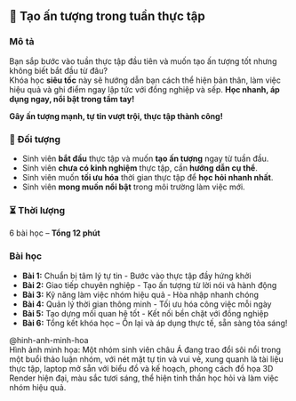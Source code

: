 ## 📌 Tạo ấn tượng trong tuần thực tập  

### Mô tả  
Bạn sắp bước vào tuần thực tập đầu tiên và muốn tạo ấn tượng tốt nhưng không biết bắt đầu từ đâu?  
Khóa học **siêu tốc** này sẽ hướng dẫn bạn cách thể hiện bản thân, làm việc hiệu quả và ghi điểm ngay lập tức với đồng nghiệp và sếp. **Học nhanh, áp dụng ngay, nổi bật trong tầm tay!**  

**Gây ấn tượng mạnh, tự tin vượt trội, thực tập thành công!**  

### 🎯 Đối tượng  
- Sinh viên **bắt đầu** thực tập và muốn **tạo ấn tượng** ngay từ tuần đầu.  
- Sinh viên **chưa có kinh nghiệm** thực tập, cần **hướng dẫn cụ thể**.  
- Sinh viên muốn **tối ưu hóa** thời gian thực tập để **học hỏi nhanh nhất**.  
- Sinh viên **mong muốn nổi bật** trong môi trường làm việc mới.  

### ⏳ Thời lượng  
6 bài học – **Tổng 12 phút**  

### Bài học  
- **Bài 1:** Chuẩn bị tâm lý tự tin - Bước vào thực tập đầy hứng khởi  
- **Bài 2:** Giao tiếp chuyên nghiệp - Tạo ấn tượng từ lời nói và hành động  
- **Bài 3:** Kỹ năng làm việc nhóm hiệu quả - Hòa nhập nhanh chóng  
- **Bài 4:** Quản lý thời gian thông minh - Tối ưu hóa công việc mỗi ngày  
- **Bài 5:** Tạo dựng mối quan hệ tốt - Kết nối bền chặt với đồng nghiệp  
- **Bài 6:** Tổng kết khóa học – Ôn lại và áp dụng thực tế, sẵn sàng tỏa sáng!  

@hinh-anh-minh-hoa  
Hình ảnh minh họa: Một nhóm sinh viên châu Á đang trao đổi sôi nổi trong một buổi thảo luận nhóm, với nét mặt tự tin và vui vẻ, xung quanh là tài liệu thực tập, laptop mở sẵn với biểu đồ và kế hoạch, phong cách đồ họa 3D Render hiện đại, màu sắc tươi sáng, thể hiện tinh thần học hỏi và làm việc nhóm hiệu quả.
